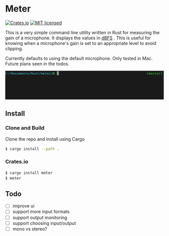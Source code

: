 # Meter
[![Crates.io][crates-badge]][crates-url]
[![MIT licensed][mit-badge]][mit-url]

[crates-badge]: https://img.shields.io/crates/v/meter.svg
[crates-url]: https://crates.io/crates/meter
[mit-badge]: https://img.shields.io/badge/license-MIT-blue.svg
[mit-url]: https://github.com/tokio-rs/tokio/blob/master/LICENSE

This is a very simple command line utility written in Rust for measuring the gain of a microphone. It displays the
values in
[dBFS](https://en.wikipedia.org/wiki/DBFS)
. This is useful for knowing when a microphone's gain is set to an appropriate level to avoid clipping.

Currently defaults to using the default microphone. Only tested in Mac. Future plans seen in the todos.

![example](media/level-meter.gif)

## Install

### Clone and Build

Clone the repo and install using Cargo

```bash
$ cargo install --path .
```

### Crates.io

```bash
$ cargo install meter
$ meter
```


## Todo

- [ ] improve ui
- [ ] support more input formats
- [ ] support output monitoring
- [ ] support choosing input/output
- [ ] mono vs stereo?
